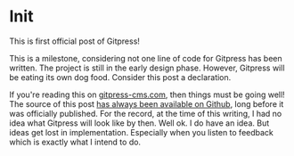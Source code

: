 Init
====

This is first official post of Gitpress!

This is a milestone, considering not one line of code for Gitpress has been
written. The project is still in the early design phase. However, Gitpress will
be eating its own dog food. Consider this post a declaration.

If you're reading this on [gitpress-cms.com][site], then things must be going
well! The source of this post [has always been available on Github][post], long
before it was officially published. For the record, at the time of this
writing, I had no idea what Gitpress will look like by then. Well ok.
I do have an idea. But ideas get lost in implementation. Especially
when you listen to feedback which is exactly what I intend to do.

[site]: http://gitpress-cms.com
[post]: https://github.com/joeyespo/gitpress-blog/blob/master/2012/01-init.md
